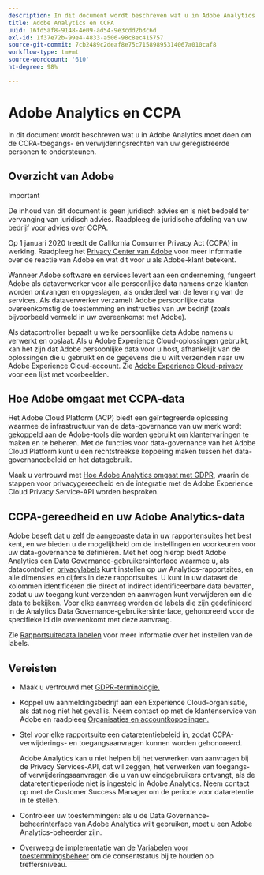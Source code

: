 ```yaml
---
description: In dit document wordt beschreven wat u in Adobe Analytics moet doen om de CCPA-toegangs- en verwijderingsrechten van uw geregistreerde personen te ondersteunen.
title: Adobe Analytics en CCPA
uuid: 16fd5af8-9148-4e09-ad54-9e3cdd2b3c6d
exl-id: 1f37e72b-99e4-4833-a506-98c8ec415757
source-git-commit: 7cb2489c2deaf8e75c71589895314067a010caf8
workflow-type: tm+mt
source-wordcount: '610'
ht-degree: 98%

---
```


# Adobe Analytics en CCPA

In dit document wordt beschreven wat u in Adobe Analytics moet doen om de CCPA-toegangs- en verwijderingsrechten van uw geregistreerde personen te ondersteunen.

## Overzicht van Adobe

>[!IMPORTANT]
>
>De inhoud van dit document is geen juridisch advies en is niet bedoeld ter vervanging van juridisch advies. Raadpleeg de juridische afdeling van uw bedrijf voor advies over CCPA.

Op 1 januari 2020 treedt de California Consumer Privacy Act (CCPA) in werking. Raadpleeg het [Privacy Center van Adobe](https://www.adobe.com/nl/privacy.html) voor meer informatie over de reactie van Adobe en wat dit voor u als Adobe-klant betekent.

Wanneer Adobe software en services levert aan een onderneming, fungeert Adobe als dataverwerker voor alle persoonlijke data namens onze klanten worden ontvangen en opgeslagen, als onderdeel van de levering van de services. Als dataverwerker verzamelt Adobe persoonlijke data overeenkomstig de toestemming en instructies van uw bedrijf (zoals bijvoorbeeld vermeld in uw overeenkomst met Adobe).

Als datacontroller bepaalt u welke persoonlijke data Adobe namens u verwerkt en opslaat. Als u Adobe Experience Cloud-oplossingen gebruikt, kan het zijn dat Adobe persoonlijke data voor u host, afhankelijk van de oplossingen die u gebruikt en de gegevens die u wilt verzenden naar uw Adobe Experience Cloud-account. Zie [Adobe Experience Cloud-privacy](https://www.adobe.com/privacy/marketing-cloud.html#collect) voor een lijst met voorbeelden.

## Hoe Adobe omgaat met CCPA-data

Het Adobe Cloud Platform (ACP) biedt een geïntegreerde oplossing waarmee de infrastructuur van de data-governance van uw merk wordt gekoppeld aan de Adobe-tools die worden gebruikt om klantervaringen te maken en te beheren. Met de functies voor data-governance van het Adobe Cloud Platform kunt u een rechtstreekse koppeling maken tussen het data-governancebeleid en het datagebruik.

Maak u vertrouwd met [Hoe Adobe Analytics omgaat met GDPR](https://www.adobe.com/data-analytics-cloud/analytics/general-data-protection-regulation.html), waarin de stappen voor privacygereedheid en de integratie met de Adobe Experience Cloud Privacy Service-API worden besproken.

## CCPA-gereedheid en uw Adobe Analytics-data

Adobe beseft dat u zelf de aangepaste data in uw rapportensuites het best kent, en we bieden u de mogelijkheid om de instellingen en voorkeuren voor uw data-governance te definiëren. Met het oog hierop biedt Adobe Analytics een Data Governance-gebruikersinterface waarmee u, als datacontroller, [privacylabels](/help/admin/c-data-governance/gdpr-labels.md#data-governance-labels) kunt instellen op uw Analytics-rapportsites, en alle dimensies en cijfers in deze rapportsuites. U kunt in uw dataset de kolommen identificeren die direct of indirect identificeerbare data bevatten, zodat u uw toegang kunt verzenden en aanvragen kunt verwijderen om die data te bekijken. Voor elke aanvraag worden de labels die zijn gedefinieerd in de Analytics Data Governance-gebruikersinterface, gehonoreerd voor de specifieke id die overeenkomt met deze aanvraag.

Zie [Rapportsuitedata labelen](/help/admin/c-data-governance/gdpr-setup-reportsuite.md) voor meer informatie over het instellen van de labels.

## Vereisten

* Maak u vertrouwd met [GDPR-terminologie.](/help/admin/c-data-governance/gdpr-terminology.md)
* Koppel uw aanmeldingsbedrijf aan een Experience Cloud-organisatie, als dat nog niet het geval is. Neem contact op met de klantenservice van Adobe en raadpleeg [Organisaties en accountkoppelingen.](https://experienceleague.adobe.com/docs/core-services/interface/manage-users-and-products/organizations.html)
* Stel voor elke rapportsuite een dataretentiebeleid in, zodat CCPA-verwijderings- en toegangsaanvragen kunnen worden gehonoreerd.

   Adobe Analytics kan u niet helpen bij het verwerken van aanvragen bij de Privacy Services-API, dat wil zeggen, het verwerken van toegangs- of verwijderingsaanvragen die u van uw eindgebruikers ontvangt, als de dataretentieperiode niet is ingesteld in Adobe Analytics. Neem contact op met de Customer Success Manager om de periode voor dataretentie in te stellen.

* Controleer uw toestemmingen: als u de Data Governance-beheerinterface van Adobe Analytics wilt gebruiken, moet u een Adobe Analytics-beheerder zijn.
* Overweeg de implementatie van de [Variabelen voor toestemmingsbeheer](/help/admin/c-data-governance/consent-variables.md) om de consentstatus bij te houden op treffersniveau.
